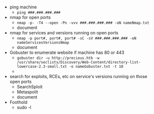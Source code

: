 - ping machine
	- `ping ###.###.###.###`
- nmap for open ports
	- `nmap -p- -T4 --open -Pn -vvv ###.###.###.### -oN nameNmap.txt`
	- document
- nmap for services and versions running on open ports
	- `nmap -p port#, port#, port# -sC -sV ###.###.###.### -oN nameServicesVersionsNmap` 
	- document
- Gobuster to enumerate website if machine has 80 or 443
	- `gobuster dir -u http://precious.htb -w /usr/share/seclists/Discovery/Web-Content/directory-list-lowercase-2.3-small.txt -o nameGobuster.txt -t 10`
	- 
- search for exploits, RCEs, etc on service's versions running on those open ports
	- SearchSploit
	- Metaspolit
	- document
- Foothold
	- sudo -l